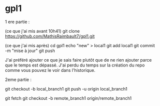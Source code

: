 # gpl1

1 ere partie :

(ce que j'ai mis avant 10h41)
git clone https://github.com/MathisRaimbault7/gpl1.git 

(ce que j'ai mis après)
cd gpl1
echo "new" > local1
git add local1
git commit -m "mise à jour"
git push 

J'ai préféré ajouter ce que je sais faire plutôt que de ne rien ajouter parce que le temps est dépassé. J'ai perdu du temps sur la création du repo comme vous pouvez le voir dans l'historique.


2eme partie :

git checkout -b local_branch1
git push -u origin local_branch1

git fetch
git checkout -b remote_branch1 origin/remote_branch1
